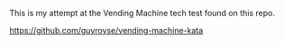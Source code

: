 This is my attempt at the Vending Machine tech test found on this repo.

https://github.com/guyroyse/vending-machine-kata
